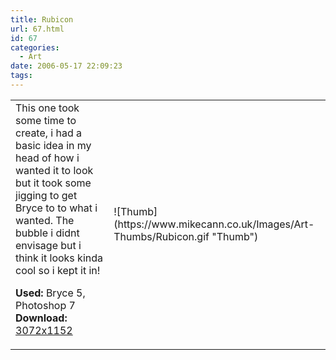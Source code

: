 ```yaml
---
title: Rubicon
url: 67.html
id: 67
categories:
  - Art
date: 2006-05-17 22:09:23
tags:
---
```


<table width="100%" cellspacing="0" cellpadding="0" border="0">
<tr>
<td>This one took some time to create, i had a basic idea in my head of how i wanted it to look but it took some jigging to get Bryce to to what i wanted. The bubble i didnt envisage but i think it looks kinda cool so i kept it in!

<span style="font-weight: bold">Used:</span> Bryce 5, Photoshop 7
<span style="font-weight: bold">Download:</span> [3072x1152](https://www.mikecann.co.uk/Images/Art-Full/Rubicon.jpg)</td>

<td>![Thumb](https://www.mikecann.co.uk/Images/Art-Thumbs/Rubicon.gif "Thumb")</td>
</tr>
</table>
